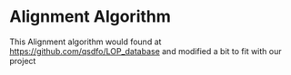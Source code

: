 # Alignment Algorithm

This Alignment algorithm would found at https://github.com/qsdfo/LOP_database
and modified a bit to fit with our project
